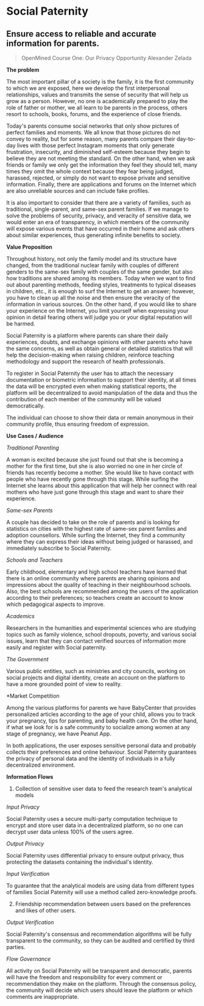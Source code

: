 # **Social Paternity**
## **Ensure access to reliable and accurate information for parents.**
>OpenMined Course One: Our Privacy Opportunity
>Alexander Zelada

**The problem**

The most important pillar of a society is the family, it is the first community to which we are exposed, here we develop the first interpersonal relationships, values and transmits the sense of security that will help us grow as a person. However, no one is academically prepared to play the role of father or mother, we all learn to be parents in the process, others resort to schools, books, forums, and the experience of close friends.

Today's parents consume social networks that only show pictures of perfect families and moments. We all know that those pictures do not convey to reality, but for some reason, many parents compare their day-to-day lives with those perfect Instagram moments that only generate frustration, insecurity, and diminished self-esteem because they begin to believe they are not meeting the standard. On the other hand, when we ask friends or family we only get the information they feel they should tell, many times they omit the whole context because they fear being judged, harassed, rejected, or simply do not want to expose private and sensitive information. Finally, there are applications and forums on the Internet which are also unreliable sources and can include fake profiles.

It is also important to consider that there are a variety of families, such as traditional, single-parent, and same-sex parent families. If we manage to solve the problems of security, privacy, and veracity of sensitive data, we would enter an era of transparency, in which members of the community will expose various events that have occurred in their home and ask others about similar experiences, thus generating infinite benefits to society.

**Value Proposition**

Throughout history, not only the family model and its structure have changed, from the traditional nuclear family with couples of different genders to the same-sex family with couples of the same gender, but also how traditions are shared among its members. Today when we want to find out about parenting methods, feeding styles, treatments to typical diseases in children, etc., it is enough to surf the Internet to get an answer; however, you have to clean up all the noise and then ensure the veracity of the information in various sources. On the other hand, if you would like to share your experience on the Internet, you limit yourself when expressing your opinion in detail fearing others will judge you or your digital reputation will be harmed.

Social Paternity is a platform where parents can share their daily experiences, doubts, and exchange opinions with other parents who have the same concerns, as well as obtain general or detailed statistics that will help the decision-making when raising children, reinforce teaching methodology and support the research of health professionals.

To register in Social Paternity the user has to attach the necessary documentation or biometric information to support their identity, at all times the data will be encrypted even when making statistical reports, the platform will be decentralized to avoid manipulation of the data and thus the contribution of each member of the community will be valued democratically.

The individual can choose to show their data or remain anonymous in their community profile, thus ensuring freedom of expression.


**Use Cases / Audience**


*Traditional Parenting*

A woman is excited because she just found out that she is becoming a mother for the first time, but she is also worried no one in her circle of friends has recently become a mother. She would like to have contact with people who have recently gone through this stage. While surfing the Internet she learns about this application that will help her connect with real mothers who have just gone through this stage and want to share their experience.


*Same-sex Parents*

A couple has decided to take on the role of parents and is looking for statistics on cities with the highest rate of same-sex parent families and adoption counsellors. While surfing the Internet, they find a community where they can express their ideas without being judged or harassed, and immediately subscribe to Social Paternity.

*Schools and Teachers*

Early childhood, elementary and high school teachers have learned that there is an online community where parents are sharing opinions and impressions about the quality of teaching in their neighbourhood schools. Also, the best schools are recommended among the users of the application according to their preferences; so teachers create an account to know which pedagogical aspects to improve.


*Academics*

Researchers in the humanities and experimental sciences who are studying topics such as family violence, school dropouts, poverty, and various social issues, learn that they can contact verified sources of information more easily and register with Social paternity.

*The Government*

Various public entities, such as ministries and city councils, working on social projects and digital identity, create an account on the platform to have a more grounded point of view to reality.

*Market Competition

Among the various platforms for parents we have BabyCenter that provides personalized articles according to the age of your child, allows you to track your pregnancy, tips for parenting, and baby health care. On the other hand, if what we look for is a safe community to socialize among women at any stage of pregnancy, we have Peanut App.
 
In both applications, the user exposes sensitive personal data and probably collects their preferences and online behaviour.  Social Paternity guarantees the privacy of personal data and the identity of individuals in a fully decentralized environment.


**Information Flows**

1. Collection of sensitive user data to feed the research team's analytical models 

*Input Privacy*

Social Paternity uses a secure multi-party computation technique to encrypt and store user data in a decentralized platform, so no one can decrypt user data unless 100% of the users agree.

*Output Privacy*

Social Paternity uses differential privacy to ensure output privacy, thus protecting the datasets containing the individual's identity.

*Input Verification*

To guarantee that the analytical models are using data from different types of families Social Paternity will use a method called zero-knowledge proofs.

2. Friendship recommendation between users based on the preferences and likes of other users.


*Output Verification*

Social Paternity's consensus and recommendation algorithms will be fully transparent to the community, so they can be audited and certified by third parties.

*Flow Governance*

All activity on Social Paternity will be transparent and democratic, parents will have the freedom and responsibility for every comment or recommendation they make on the platform. Through the consensus policy, the community will decide which users should leave the platform or which comments are inappropriate.



